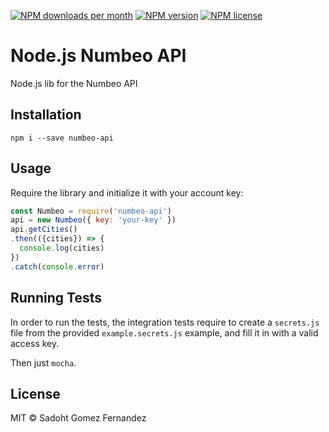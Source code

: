 [![NPM downloads per month][npm-downloads-img]][npm-url]
[![NPM version][npm-version-img]][npm-url]
[![NPM license][npm-license-img]][npm-url]

# Node.js Numbeo API
Node.js lib for the Numbeo API

## Installation
```
npm i --save numbeo-api
```

## Usage
Require the library and initialize it with your account key:

```js
const Numbeo = require('numbeo-api')
api = new Numbeo({ key: 'your-key' })
api.getCities()
.then(({cities}) => {
  console.log(cities)
})
.catch(console.error)
```

## Running Tests
In order to run the tests, the integration tests require to create a `secrets.js` file
from the provided `example.secrets.js` example, and fill it in with a valid access key.

Then just `mocha`.


## License
MIT © Sadoht Gomez Fernandez

[npm-url]: https://npmjs.org/package/numbeo-node-api
[npm-downloads-img]: https://img.shields.io/npm/dm/numbeo-node-api.svg
[npm-version-img]: https://badge.fury.io/js/numbeo-node-api.svg
[npm-license-img]: https://img.shields.io/npm/l/numbeo-node-api.svg

